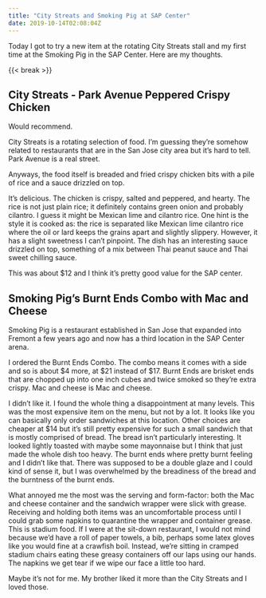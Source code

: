 ```yaml
---
title: "City Streats and Smoking Pig at SAP Center"
date: 2019-10-14T02:08:04Z
---
```


Today I got to try a new item at the rotating City Streats stall and my first time at the Smoking Pig in the SAP Center.  Here are my thoughts.

{{< break >}}
## City Streats - Park Avenue Peppered Crispy Chicken

Would recommend.

City Streats is a rotating selection of food.  I’m guessing they’re somehow related to restaurants that are in the San Jose city area but it’s hard to tell.  Park Avenue is a real street.

Anyways, the food itself is breaded and fried crispy chicken bits with a pile of rice and a sauce drizzled on top.

It’s delicious.  The chicken is crispy, salted and peppered, and hearty.  The rice is not just plain rice; it definitely contains green onion and probably cilantro.  I guess it might be Mexican lime and cilantro rice.  One hint is the style it is cooked as: the rice is separated like Mexican lime cilantro rice where the oil or lard keeps the grains apart and slightly slippery.  However, it has a slight sweetness I can’t pinpoint.  The dish has an interesting sauce drizzled on top, something of a mix between Thai peanut sauce and Thai sweet chilling sauce.

This was about $12 and I think it’s pretty good value for the SAP center.

## Smoking Pig’s Burnt Ends Combo with Mac and Cheese

Smoking Pig is a restaurant established in San Jose that expanded into Fremont a few years ago and now has a third location in the SAP Center arena.

I ordered the Burnt Ends Combo.  The combo means it comes with a side and so is about $4 more, at $21 instead of $17.  Burnt Ends are brisket ends that are chopped up into one inch cubes and twice smoked so they’re extra crispy.  Mac and cheese is Mac and cheese.

I didn’t like it.  I found the whole thing a disappointment at many levels.  This was the most expensive item on the menu, but not by a lot.  It looks like you can basically only order sandwiches at this location.  Other choices are cheaper at $14 but it’s still pretty expensive for such a small sandwich that is mostly comprised of bread.  The bread isn’t particularly interesting.  It looked lightly toasted with maybe some mayonnaise but I think that just made the whole dish too heavy.   The burnt ends where pretty burnt feeling and I didn’t like that.  There was supposed to be a double glaze and I could kind of sense it, but I was overwhelmed by the breadiness of the bread and the burntness of the burnt ends.

What annoyed me the most was the serving and form-factor: both the Mac and cheese container and the sandwich wrapper were slick with grease.  Receiving and holding both items was an uncomfortable process until I could grab some napkins to quarantine the wrapper and container grease.  This is stadium food.  If I were at the sit-down restaurant, I would not mind because we’d have a roll of paper towels, a bib, perhaps some latex gloves like you would fine at a crawfish boil.  Instead, we’re sitting in cramped stadium chairs eating these greasy containers off our laps using our hands.  The napkins we get tear if we wipe our face a little too hard.

Maybe it’s not for me.  My brother liked it more than the City Streats and I loved those.









